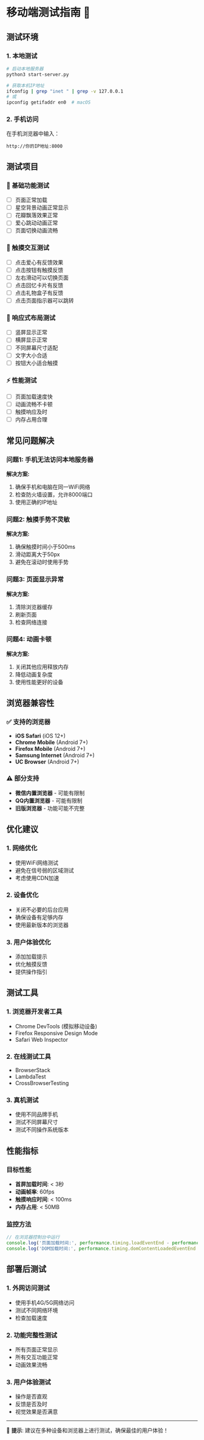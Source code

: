 # 移动端测试指南 📱

## 测试环境

### 1. 本地测试
```bash
# 启动本地服务器
python3 start-server.py

# 获取本机IP地址
ifconfig | grep "inet " | grep -v 127.0.0.1
# 或
ipconfig getifaddr en0  # macOS
```

### 2. 手机访问
在手机浏览器中输入：
```
http://你的IP地址:8000
```

## 测试项目

### 📱 基础功能测试
- [ ] 页面正常加载
- [ ] 星空背景动画正常显示
- [ ] 花瓣飘落效果正常
- [ ] 爱心跳动动画正常
- [ ] 页面切换动画流畅

### 🎯 触摸交互测试
- [ ] 点击爱心有反馈效果
- [ ] 点击按钮有触摸反馈
- [ ] 左右滑动可以切换页面
- [ ] 点击回忆卡片有反馈
- [ ] 点击礼物盒子有反馈
- [ ] 点击页面指示器可以跳转

### 📐 响应式布局测试
- [ ] 竖屏显示正常
- [ ] 横屏显示正常
- [ ] 不同屏幕尺寸适配
- [ ] 文字大小合适
- [ ] 按钮大小适合触摸

### ⚡ 性能测试
- [ ] 页面加载速度快
- [ ] 动画流畅不卡顿
- [ ] 触摸响应及时
- [ ] 内存占用合理

## 常见问题解决

### 问题1: 手机无法访问本地服务器
**解决方案:**
1. 确保手机和电脑在同一WiFi网络
2. 检查防火墙设置，允许8000端口
3. 使用正确的IP地址

### 问题2: 触摸手势不灵敏
**解决方案:**
1. 确保触摸时间小于500ms
2. 滑动距离大于50px
3. 避免在滚动时使用手势

### 问题3: 页面显示异常
**解决方案:**
1. 清除浏览器缓存
2. 刷新页面
3. 检查网络连接

### 问题4: 动画卡顿
**解决方案:**
1. 关闭其他应用释放内存
2. 降低动画复杂度
3. 使用性能更好的设备

## 浏览器兼容性

### ✅ 支持的浏览器
- **iOS Safari** (iOS 12+)
- **Chrome Mobile** (Android 7+)
- **Firefox Mobile** (Android 7+)
- **Samsung Internet** (Android 7+)
- **UC Browser** (Android 7+)

### ⚠️ 部分支持
- **微信内置浏览器** - 可能有限制
- **QQ内置浏览器** - 可能有限制
- **旧版浏览器** - 功能可能不完整

## 优化建议

### 1. 网络优化
- 使用WiFi网络测试
- 避免在信号弱的区域测试
- 考虑使用CDN加速

### 2. 设备优化
- 关闭不必要的后台应用
- 确保设备有足够内存
- 使用最新版本的浏览器

### 3. 用户体验优化
- 添加加载提示
- 优化触摸反馈
- 提供操作指引

## 测试工具

### 1. 浏览器开发者工具
- Chrome DevTools (模拟移动设备)
- Firefox Responsive Design Mode
- Safari Web Inspector

### 2. 在线测试工具
- BrowserStack
- LambdaTest
- CrossBrowserTesting

### 3. 真机测试
- 使用不同品牌手机
- 测试不同屏幕尺寸
- 测试不同操作系统版本

## 性能指标

### 目标性能
- **首屏加载时间**: < 3秒
- **动画帧率**: 60fps
- **触摸响应时间**: < 100ms
- **内存占用**: < 50MB

### 监控方法
```javascript
// 在浏览器控制台中运行
console.log('页面加载时间:', performance.timing.loadEventEnd - performance.timing.navigationStart);
console.log('DOM加载时间:', performance.timing.domContentLoadedEventEnd - performance.timing.navigationStart);
```

## 部署后测试

### 1. 外网访问测试
- 使用手机4G/5G网络访问
- 测试不同网络环境
- 检查加载速度

### 2. 功能完整性测试
- 所有页面正常显示
- 所有交互功能正常
- 动画效果流畅

### 3. 用户体验测试
- 操作是否直观
- 反馈是否及时
- 视觉效果是否满意

---

📱 **提示**: 建议在多种设备和浏览器上进行测试，确保最佳的用户体验！
